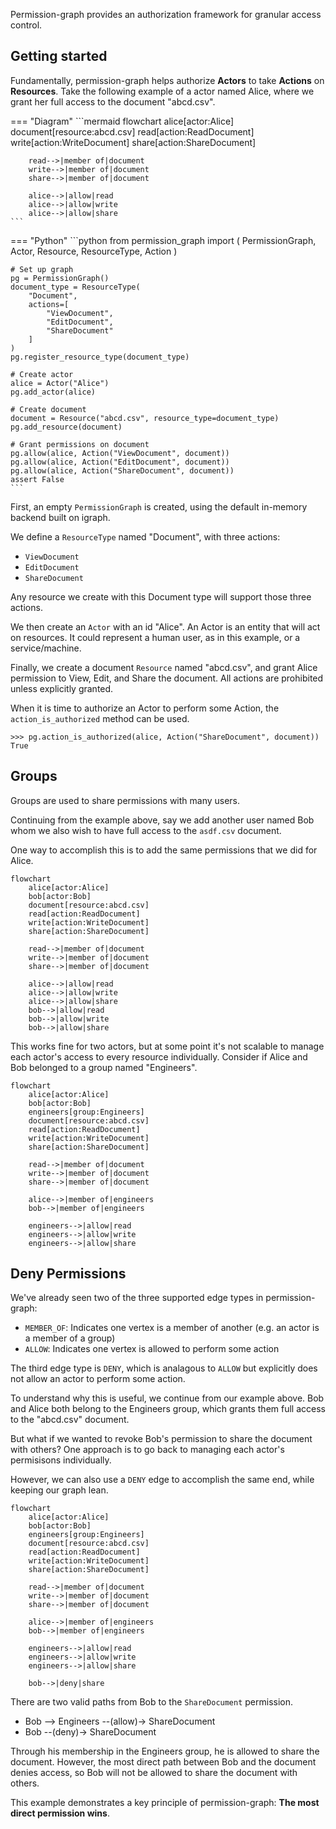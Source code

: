Permission-graph provides an authorization framework for granular access control.

## Getting started

Fundamentally, permission-graph helps authorize **Actors** to take **Actions**
on **Resources**. Take the following example of a actor named Alice, where we
grant her full access to the document "abcd.csv".

=== "Diagram"
    ```mermaid
    flowchart
        alice[actor:Alice]
        document[resource:abcd.csv]
        read[action:ReadDocument]
        write[action:WriteDocument]
        share[action:ShareDocument]

        read-->|member of|document
        write-->|member of|document
        share-->|member of|document

        alice-->|allow|read
        alice-->|allow|write
        alice-->|allow|share
    ```

=== "Python"
    ```python
    from permission_graph import (
        PermissionGraph,
        Actor,
        Resource,
        ResourceType,
        Action
    )

    # Set up graph
    pg = PermissionGraph()
    document_type = ResourceType(
        "Document", 
        actions=[
            "ViewDocument", 
            "EditDocument",
            "ShareDocument"
        ]
    )
    pg.register_resource_type(document_type)

    # Create actor
    alice = Actor("Alice")
    pg.add_actor(alice)

    # Create document
    document = Resource("abcd.csv", resource_type=document_type)
    pg.add_resource(document)

    # Grant permissions on document
    pg.allow(alice, Action("ViewDocument", document))
    pg.allow(alice, Action("EditDocument", document))
    pg.allow(alice, Action("ShareDocument", document))
    assert False
    ```


First, an empty `PermissionGraph` is created, using the default in-memory 
backend built on igraph.

We define a `ResourceType` named "Document", with three actions:

- `ViewDocument`
- `EditDocument`
- `ShareDocument`

Any resource we create with this Document type will support those three actions.

We then create an `Actor` with an id "Alice". An Actor is an entity that will
act on resources. It could represent a human user, as in this example,
or a service/machine.

Finally, we create a document `Resource` named "abcd.csv", and grant Alice
permission to View, Edit, and Share the document. All actions are prohibited 
unless explicitly granted.


When it is time to authorize an Actor to perform some Action, the 
`action_is_authorized` method can be used.

```pycon
>>> pg.action_is_authorized(alice, Action("ShareDocument", document))
True
```

## Groups

Groups are used to share permissions with many users.

Continuing from the example above, say we add another user named Bob whom
we also wish to have full access to the `asdf.csv` document. 

One way to accomplish this is to add the same permissions that we did for Alice.

```mermaid
flowchart
    alice[actor:Alice]
    bob[actor:Bob]
    document[resource:abcd.csv]
    read[action:ReadDocument]
    write[action:WriteDocument]
    share[action:ShareDocument]

    read-->|member of|document
    write-->|member of|document
    share-->|member of|document

    alice-->|allow|read
    alice-->|allow|write
    alice-->|allow|share
    bob-->|allow|read
    bob-->|allow|write
    bob-->|allow|share
```

This works fine for two actors, but at some point it's not scalable to manage
each actor's access to every resource individually. Consider if Alice and Bob
belonged to a group named "Engineers".

```mermaid
flowchart
    alice[actor:Alice]
    bob[actor:Bob]
    engineers[group:Engineers]
    document[resource:abcd.csv]
    read[action:ReadDocument]
    write[action:WriteDocument]
    share[action:ShareDocument]

    read-->|member of|document
    write-->|member of|document
    share-->|member of|document

    alice-->|member of|engineers
    bob-->|member of|engineers

    engineers-->|allow|read
    engineers-->|allow|write
    engineers-->|allow|share
```

## Deny Permissions

We've already seen two of the three supported edge types in permission-graph:

- `MEMBER_OF`: Indicates one vertex is a member of another (e.g. an actor is a member of a group)
- `ALLOW`: Indicates one vertex is allowed to perform some action

The third edge type is `DENY`, which is analagous to `ALLOW` but explicitly does not
allow an actor to perform some action.

To understand why this is useful, we continue from our example above. Bob and
Alice both belong to the Engineers group, which grants them full access to 
the "abcd.csv" document.

But what if we wanted to revoke Bob's permission to share the document with
others? One approach is to go back to managing each actor's permisisons
individually.

However, we can also use a `DENY` edge to accomplish the same end, while keeping
our graph lean.

```mermaid
flowchart
    alice[actor:Alice]
    bob[actor:Bob]
    engineers[group:Engineers]
    document[resource:abcd.csv]
    read[action:ReadDocument]
    write[action:WriteDocument]
    share[action:ShareDocument]

    read-->|member of|document
    write-->|member of|document
    share-->|member of|document

    alice-->|member of|engineers
    bob-->|member of|engineers

    engineers-->|allow|read
    engineers-->|allow|write
    engineers-->|allow|share

    bob-->|deny|share
```

There are two valid paths from Bob to the `ShareDocument` permission. 

- Bob --> Engineers --(allow)-> ShareDocument
- Bob --(deny)-> ShareDocument

Through his membership in the Engineers group, he is allowed to share the document. However,
the most direct path between Bob and the document denies access, so Bob will not
be allowed to share the document with others.

This example demonstrates a key principle of permission-graph: **The most direct
permission wins**.